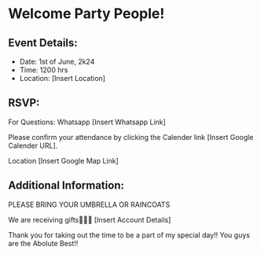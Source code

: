 <html>
<head>
  <title>Beanne's Birthday Picnic</title>
</head>
<body>
  <h1>Welcome Party People!</h1>
  
  <h2>Event Details:</h2>
  <ul>
    <li>Date: 1st of June, 2k24</li>
    <li>Time: 1200 hrs</li>
    <li>Location: [Insert Location]</li>
  </ul>

  <h2>RSVP:</h2>
  <p>For Questions: Whatsapp [Insert Whatsapp Link]</p>
  <p>Please confirm your attendance by clicking the Calender link [Insert Google Calender URL].</p>
  <p>Location [Insert Google Map Link]</p>
  
  <h2>Additional Information:</h2>
  <p>PLEASE BRING YOUR UMBRELLA OR RAINCOATS</p>
  <p>We are receiving gifts🙇‍♀️🤎 [Insert Account Details]</p>
  <p>Thank you for taking out the time to be a part of my special day!! You guys are the Abolute Best!!</p>
</body>
</html>
